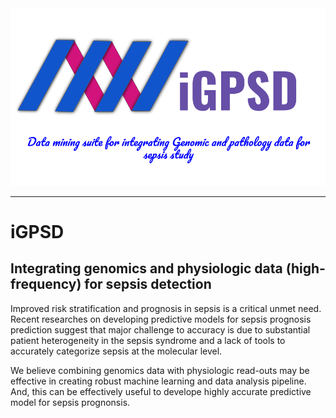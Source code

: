 <div align="center">
	<img src="Supplement/iGPSD(1)_Logo.png">
</div>

---

# iGPSD
## Integrating genomics and physiologic data (high-frequency) for sepsis detection
Improved risk stratification and prognosis in sepsis is a critical unmet need. Recent researches on developing predictive models for sepsis prognosis prediction suggest that major challenge to accuracy is due to substantial patient heterogeneity in the sepsis syndrome and a lack of tools to accurately categorize sepsis at the molecular level. 

We believe combining genomics data with physiologic read-outs may be effective in creating robust machine learning and data analysis pipeline. And, this can be effectively useful to develope highly accurate predictive model for sepsis prognonsis. 

